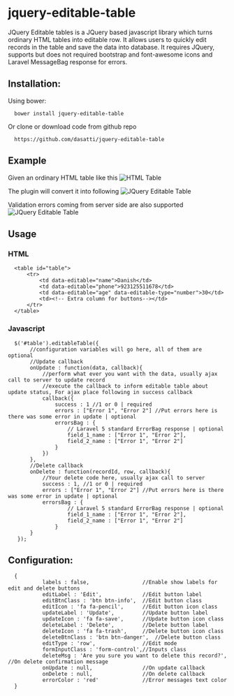 # jquery-editable-table
JQuery Editable tables is a JQuery based javascript library which turns ordinary HTML tables into editable row. It allows users to quickly edit records in the table and save the data into database. It requires JQuery, supports but does not required bootstrap and font-awesome icons and Laravel MessageBag response for errors.

## Installation:
Using bower:
```
  bower install jquery-editable-table
```
Or clone or download code from github repo
```
  https://github.com/dasatti/jquery-editable-table
```
## Example
Given an ordinary HTML table like this
![HTML Table](https://github.com/dasatti/jquery-editable-table/blob/master/docs/img/1.png)

The plugin will convert it into following
![JQuery Editable Table](https://github.com/dasatti/jquery-editable-table/blob/master/docs/img/2.png)

Validation errors coming from server side are also supported
![JQuery Editable Table](https://github.com/dasatti/jquery-editable-table/blob/master/docs/img/3.png)

## Usage
### HTML
```
  <table id="table">
      <tr>
          <td data-editable="name">Danish</td>
          <td data-editable="phone">923125511678</td>
          <td data-editable="age" data-editable-type="number">30</td>
          <td><!-- Extra column for buttons--></td>
      </tr>
  </table>
```
### Javascript
```
  $('#table').editableTable({
       //configuration variables will go here, all of them are optional
       //Update callback
       onUpdate : function(data, callback){
           //perform what ever you want with the data, usually ajax call to server to update record
           //execute the callback to inform editable table about update status, For ajax place following in success callback
           callback({
               success : 1 //1 or 0 | required
               errors : ["Error 1", "Error 2"] //Put errors here is there was some error in update | optional
               errorsBag : {
                   // Laravel 5 standard ErrorBag response | optional
                   field_1_name : ["Error 1", "Error 2"],
                   field_2_name : ["Error 1", "Error 2"]
               }
           })
       },
       //Delete callback
       onDelete : function(recordId, row, callback){
           //Your delete code here, usually ajax call to server
           success : 1, //1 or 0 | required
           errors : ["Error 1", "Error 2"] //Put errors here is there was some error in update | optional
           errorsBag : {
                   // Laravel 5 standard ErrorBag response | optional
                   field_1_name : ["Error 1", "Error 2"],
                   field_2_name : ["Error 1", "Error 2"]
               }
       }
   });
 ```
 
 ## Configuration:
 ```
   {
            labels : false,                 //Enable show labels for edit and delete buttons
            editLabel : 'Edit',             //Edit button label
            editBtnClass : 'btn btn-info',  //Edit button class
            editIcon : 'fa fa-pencil',      //Edit button icon class
            updateLabel : 'Update',         //Update button label
            updateIcon : 'fa fa-save',      //Update button icon class
            deleteLabel : 'Delete',         //Delete button label
            deleteIcon : 'fa fa-trash',     //Delete button icon class
            deleteBtnClass : 'btn btn-danger',  //Delete button class
            editType : 'row',               //Edit mode
            formInputClass : 'form-control',//Inputs class
            deleteMsg : 'Are you sure you want to delete this record?', //On delete confirmation message
            onUpdate : null,                //On update callback
            onDelete : null,                //On delete callback
            errorColor : 'red'              //Error messages text color
   }
```
